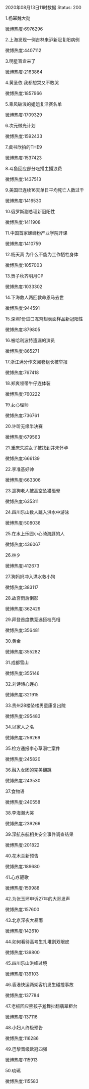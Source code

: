 2020年08月13日11时数据
Status: 200

1.杨幂魏大勋

微博热度:6976296

2.上海发现一例吉林来沪新冠复阳病例

微博热度:4407112

3.明星盲盒来了

微博热度:2163864

4.黄圣依 我都想哭又不敢哭

微博热度:1857966

5.乘风破浪的姐姐复活赛名单

微博热度:1709329

6.次元微光计划

微博热度:1592433

7.虞书欣拍的THE9

微博热度:1537423

8.斗鱼回应部分吃播主播浪费

微博热度:1437513

9.美国已连续16天单日平均死亡人数过千

微博热度:1416530

10.俄罗斯副总理新冠阳性

微博热度:1411908

11.中国首家螺蛳粉产业学院开课

微博热度:1410759

12.杨天真 为什么不能为工作牺牲身体

微博热度:1057003

13.贺子秋齐明月CP

微博热度:1033302

14.下海救人两匹救命恩马去世

微博热度:944591

15.深圳1份进口冻鸡翅表面样品新冠阳性

微博热度:879805

16.被哈利波特遗漏的演员

微博热度:865271

17.浙江满分作文阅卷组长被举报

微博热度:767418

18.郑爽领带牛仔连体装

微博热度:760222

19.女心理师

微博热度:736761

20.许昕无缘半决赛

微博热度:679563

21.重庆失踪女子被找到并未怀孕

微博热度:666139

22.李准基好帅

微博热度:663306

23.遛狗老人被高空坠猫砸晕

微博热度:635311

24.四川乐山数人跳入洪水中游泳

微博热度:508036

25.在水上乐园小心骑海豚的人

微博热度:436067

26.林夕

微博热度:412673

27.狗妈妈冲入洪水救小狗

微博热度:383117

28.故宫雨后倒影

微博热度:362429

29.拜登首度携竞选搭档亮相

微博热度:356481

30.黄金

微博热度:355282

31.成都雪山

微博热度:355146

32.刘诗诗心连心

微博热度:321915

33.贵州28楼坠楼男童康复出院

微博热度:295483

34.以家人之名

微博热度:256269

35.检方通报李心草溺亡案件

微博热度:245820

36.融入女团的完美翻跳

微博热度:243530

37.食物语

微博热度:240558

38.李海潮大哭

微博热度:239266

39.深航东航相关安全事件调查结果

微博热度:201822

40.花木兰新预告

微博热度:189680

41.心疼骊歌

微博热度:159988

42.为张玉环申诉27年的大哥发声

微博热度:157600

43.北京深夜大暴雨

微博热度:142610

44.如何看待高考生扎堆割双眼皮

微博热度:139800

45.四川乐山洪峰过境

微博热度:139103

46.香港快运两架客机发生碰撞事故

微博热度:137784

47.老板回应熊孩子尬舞扯翻翡翠柜台

微博热度:137116

48.小妇人终极预告

微博热度:116286

49.巴黎晋级欧冠四强

微博热度:115913

50.琉璃

微博热度:115583

